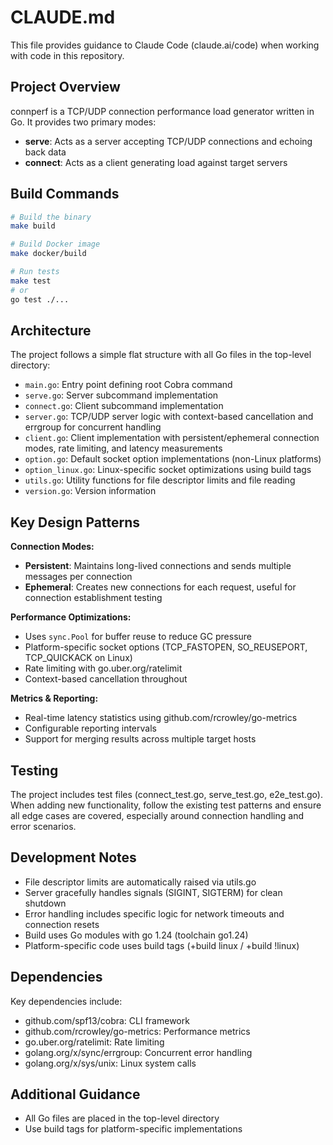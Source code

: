 # CLAUDE.md

This file provides guidance to Claude Code (claude.ai/code) when working with code in this repository.

## Project Overview

connperf is a TCP/UDP connection performance load generator written in Go. It provides two primary modes:
- **serve**: Acts as a server accepting TCP/UDP connections and echoing back data
- **connect**: Acts as a client generating load against target servers

## Build Commands

```bash
# Build the binary
make build

# Build Docker image
make docker/build

# Run tests
make test
# or
go test ./...
```

## Architecture

The project follows a simple flat structure with all Go files in the top-level directory:

- `main.go`: Entry point defining root Cobra command
- `serve.go`: Server subcommand implementation
- `connect.go`: Client subcommand implementation
- `server.go`: TCP/UDP server logic with context-based cancellation and errgroup for concurrent handling
- `client.go`: Client implementation with persistent/ephemeral connection modes, rate limiting, and latency measurements
- `option.go`: Default socket option implementations (non-Linux platforms)
- `option_linux.go`: Linux-specific socket optimizations using build tags
- `utils.go`: Utility functions for file descriptor limits and file reading
- `version.go`: Version information

## Key Design Patterns

**Connection Modes:**
- **Persistent**: Maintains long-lived connections and sends multiple messages per connection
- **Ephemeral**: Creates new connections for each request, useful for connection establishment testing

**Performance Optimizations:**
- Uses `sync.Pool` for buffer reuse to reduce GC pressure
- Platform-specific socket options (TCP_FASTOPEN, SO_REUSEPORT, TCP_QUICKACK on Linux)
- Rate limiting with go.uber.org/ratelimit
- Context-based cancellation throughout

**Metrics & Reporting:**
- Real-time latency statistics using github.com/rcrowley/go-metrics
- Configurable reporting intervals
- Support for merging results across multiple target hosts

## Testing

The project includes test files (connect_test.go, serve_test.go, e2e_test.go). When adding new functionality, follow the existing test patterns and ensure all edge cases are covered, especially around connection handling and error scenarios.

## Development Notes

- File descriptor limits are automatically raised via utils.go
- Server gracefully handles signals (SIGINT, SIGTERM) for clean shutdown
- Error handling includes specific logic for network timeouts and connection resets
- Build uses Go modules with go 1.24 (toolchain go1.24)
- Platform-specific code uses build tags (+build linux / +build !linux)

## Dependencies

Key dependencies include:
- github.com/spf13/cobra: CLI framework
- github.com/rcrowley/go-metrics: Performance metrics
- go.uber.org/ratelimit: Rate limiting
- golang.org/x/sync/errgroup: Concurrent error handling
- golang.org/x/sys/unix: Linux system calls

## Additional Guidance

- All Go files are placed in the top-level directory
- Use build tags for platform-specific implementations

